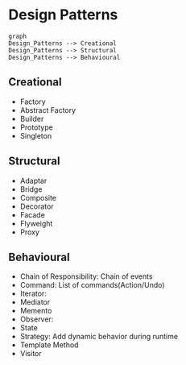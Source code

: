 # Design Patterns  
```mermaid
graph
Design_Patterns --> Creational
Design_Patterns --> Structural
Design_Patterns --> Behavioural
```
  
## Creational   
- Factory  
- Abstract Factory  
- Builder  
- Prototype  
- Singleton  
  
## Structural  
- Adaptar  
- Bridge  
- Composite  
- Decorator  
- Facade  
- Flyweight  
- Proxy  
  
## Behavioural  
- Chain of Responsibility: Chain of events  
- Command: List of commands(Action/Undo)  
- Iterator:   
- Mediator  
- Memento  
- Observer:   
- State  
- Strategy: Add dynamic behavior during runtime  
- Template Method  
- Visitor